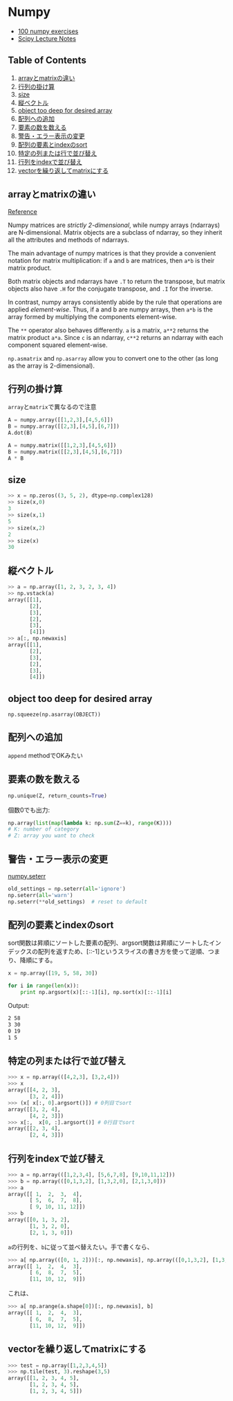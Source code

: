 # Numpy
* [100 numpy exercises](https://github.com/rougier/numpy-100)
* [Scipy Lecture Notes](http://www.scipy-lectures.org/index.html)

## Table of Contents
1. [arrayとmatrixの違い](#arrayとmatrixの違い)
2. [行列の掛け算](#行列の掛け算)
3. [size](#size)
4. [縦ベクトル](#縦ベクトル)
5. [object too deep for desired array](#object-too-deep-for-desired-array)
6. [配列への追加](#配列への追加)
7. [要素の数を数える](#要素の数を数える)
8. [警告・エラー表示の変更](#警告エラー表示の変更)
9. [配列の要素とindexのsort](#配列の要素とindexのsort)
10. [特定の列または行で並び替え](#特定の列または行で並び替え)
11. [行列をindexで並び替え](#行列をindexで並び替え)
12. [vectorを繰り返してmatrixにする](#vectorを繰り返してmatrixにする)

## arrayとmatrixの違い
[Reference](http://stackoverflow.com/questions/4151128/what-are-the-differences-between-numpy-arrays-and-matrices-which-one-should-i-u)

Numpy matrices are *strictly 2-dimensional*, while numpy arrays (ndarrays) are N-dimensional. Matrix objects are a subclass of ndarray, so they inherit all the attributes and methods of ndarrays.

The main advantage of numpy matrices is that they provide a convenient notation for matrix multiplication: if `a` and `b` are matrices, then `a*b` is their matrix product.

Both matrix objects and ndarrays have `.T` to return the transpose, but matrix objects also have `.H` for the conjugate transpose, and `.I` for the inverse.

In contrast, numpy arrays consistently abide by the rule that operations are applied *element-wise*. Thus, if a and b are numpy arrays, then `a*b` is the array formed by multiplying the components element-wise.

The `**` operator also behaves differently. `a` is a matrix, `a**2` returns the matrix product `a*a`. Since `c` is an ndarray, `c**2` returns an ndarray with each component squared element-wise.

`np.asmatrix` and `np.asarray` allow you to convert one to the other (as long as the array is 2-dimensional).

## 行列の掛け算
`array`と`matrix`で異なるので注意
```python
A = numpy.array([[1,2,3],[4,5,6]])
B = numpy.array([[2,3],[4,5],[6,7]])
A.dot(B)
```
```python
A = numpy.matrix([[1,2,3],[4,5,6]])
B = numpy.matrix([[2,3],[4,5],[6,7]])
A * B
```

## size
```python
>> x = np.zeros((3, 5, 2), dtype=np.complex128)
>> size(x,0)
3
>> size(x,1)
5
>> size(x,2)
2
>> size(x)
30
```

## 縦ベクトル
```python
>> a = np.array([1, 2, 3, 2, 3, 4])
>> np.vstack(a)
array([[1],
       [2],
       [3],
       [2],
       [3],
       [4]])
>> a[:, np.newaxis]
array([[1],
       [2],
       [3],
       [2],
       [3],
       [4]])
```

## object too deep for desired array
`np.squeeze(np.asarray(OBJECT))`

## 配列への追加
`append` methodでOKみたい

## 要素の数を数える
```python
np.unique(Z, return_counts=True)
```
個数0でも出力:
```python
np.array(list(map(lambda k: np.sum(Z==k), range(K))))
# K: number of category
# Z: array you want to check
```

## 警告・エラー表示の変更
[numpy.seterr](https://docs.scipy.org/doc/numpy/reference/generated/numpy.seterr.html)
```python
old_settings = np.seterr(all='ignore')
np.seterr(all='warn')
np.seterr(**old_settings)  # reset to default
```

## 配列の要素とindexのsort
sort関数は昇順にソートした要素の配列、argsort関数は昇順にソートしたインデックスの配列を返すため、[::-1]というスライスの書き方を使って逆順、つまり、降順にする。
```python
x = np.array([19, 5, 58, 30])

for i in range(len(x)):
    print np.argsort(x)[::-1][i], np.sort(x)[::-1][i]
```
Output:
```txt
2 58
3 30
0 19
1 5
```

## 特定の列または行で並び替え
```python
>>> x = np.array(([4,2,3], [3,2,4]))
>>> x
array([[4, 2, 3],
       [3, 2, 4]])
>>> (x[ x[:, 0].argsort()]) # 0列目でsort
array([[3, 2, 4],
       [4, 2, 3]])
>>> x[:,  x[0, :].argsort()] # 0行目でsort
array([[2, 3, 4],
       [2, 4, 3]])
```

## 行列をindexで並び替え
```python
>>> a = np.array(([1,2,3,4], [5,6,7,8], [9,10,11,12]))
>>> b = np.array(([0,1,3,2], [1,3,2,0], [2,1,3,0]))
>>> a
array([[ 1,  2,  3,  4],
       [ 5,  6,  7,  8],
       [ 9, 10, 11, 12]])
>>> b
array([[0, 1, 3, 2],
       [1, 3, 2, 0],
       [2, 1, 3, 0]])
```
`a`の行列を、`b`に従って並べ替えたい。手で書くなら、
```python
>>> a[ np.array(([0, 1, 2]))[:, np.newaxis], np.array(([0,1,3,2], [1,3,2,0], [2,1,3,0]))]
array([[ 1,  2,  4,  3],
       [ 6,  8,  7,  5],
       [11, 10, 12,  9]])
```
これは、
```python
>>> a[ np.arange(a.shape[0])[:, np.newaxis], b]
array([[ 1,  2,  4,  3],
       [ 6,  8,  7,  5],
       [11, 10, 12,  9]])
```
 
## vectorを繰り返してmatrixにする
```python
>>> test = np.array([1,2,3,4,5])
>>> np.tile(test, 3).reshape(3,5)
array([[1, 2, 3, 4, 5],
       [1, 2, 3, 4, 5],
       [1, 2, 3, 4, 5]])
```
